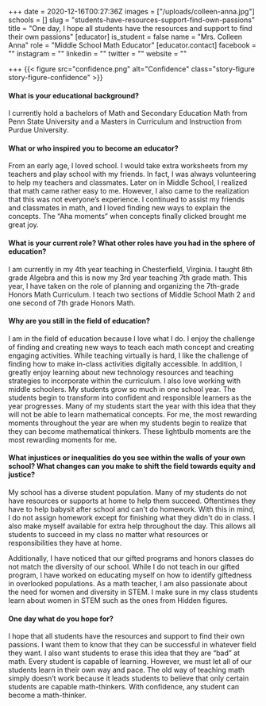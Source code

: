 +++
date = 2020-12-16T00:27:36Z
images = ["/uploads/colleen-anna.jpg"]
schools = []
slug = "students-have-resources-support-find-own-passions"
title = "One day, I hope all students have the resources and support to find their own passions"
[educator]
is_student = false
name = "Mrs. Colleen Anna"
role = "Middle School Math Educator"
[educator.contact]
facebook = ""
instagram = ""
linkedin = ""
twitter = ""
website = ""

+++
{{< figure src="confidence.png" alt="Confidence" class="story-figure story-figure-confidence" >}}

#### What is your educational background?

I currently hold a bachelors of Math and Secondary Education Math from Penn State University and a Masters in Curriculum and Instruction from Purdue University.

#### What or who inspired you to become an educator?

From an early age, I loved school. I would take extra worksheets from my teachers and play school with my friends. In fact, I was always volunteering to help my teachers and classmates. Later on in Middle School, I realized that math came rather easy to me. However, I also came to the realization that this was not everyone’s experience. I continued to assist my friends and classmates in math, and I loved finding new ways to explain the concepts. The “Aha moments” when concepts finally clicked brought me great joy.

#### What is your current role? What other roles have you had in the sphere of education?

I am currently in my 4th year teaching in Chesterfield, Virginia. I taught 8th grade Algebra and this is now my 3rd year teaching 7th grade math. This year, I have taken on the role of planning and organizing the 7th-grade Honors Math Curriculum. I teach two sections of Middle School Math 2 and one second of 7th grade Honors Math.

#### Why are you still in the field of education?

I am in the field of education because I love what I do. I enjoy the challenge of finding and creating new ways to teach each math concept and creating engaging activities. While teaching virtually is hard, I like the challenge of finding how to make in-class activities digitally accessible. In addition, I greatly enjoy learning about new technology resources and teaching strategies to incorporate within the curriculum. I also love working with middle schoolers. My students grow  so much in one school year. The students begin to transform into confident and responsible learners as the year progresses. Many of my students start the year with this idea that they will not be able to learn mathematical concepts. For me, the most rewarding moments throughout the year are when my students begin to realize that they can become mathematical thinkers.  These lightbulb moments are the most rewarding moments for me.

#### What injustices or inequalities do you see within the walls of your own school? What changes can you make to shift the field towards equity and justice?

My school has a diverse student population. Many of my students do not have resources or supports at home to help them succeed. Oftentimes they have to help babysit after school and can't do homework. With this in mind, I do not assign homework except for finishing what they didn't do in class. I also make myself available for extra help throughout the day. This allows all students to succeed in my class no matter what resources or responsibilities they have at home.

Additionally, I have noticed that our gifted programs and honors classes do not match the diversity of our school. While I do not teach in our gifted program, I have worked on educating myself on how to identify giftedness in overlooked populations. As a math teacher, I am also passionate about the need for women and diversity in STEM. I make sure in my class students learn about women in STEM such as the ones from Hidden figures.

#### One day what do you hope for?

I hope that all students have the resources and support to find their own passions. I want them to know that they can be successful in whatever field they want. I also want students to erase this idea that they are “bad” at math. Every student is capable of learning. However, we must let all of our students learn in their own way and pace. The old way of teaching math simply doesn’t work because it leads students to believe that only certain students are capable math-thinkers. With confidence, any student can become a math-thinker.
